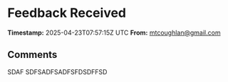 # Feedback Received

**Timestamp:** 2025-04-23T07:57:15Z UTC
**From:** mtcoughlan@gmail.com

## Comments
SDAF SDFSADFSADFSFDSDFFSD
